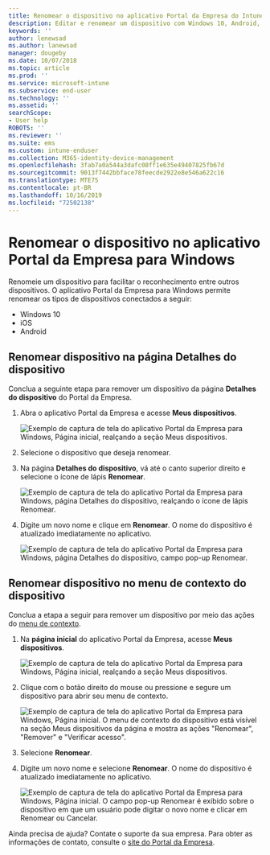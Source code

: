 ```yaml
---
title: Renomear o dispositivo no aplicativo Portal da Empresa do Intune para Windows
description: Editar e renomear um dispositivo com Windows 10, Android, iOS ou Microsoft HoloLens no aplicativo Portal da Empresa do Intune para Windows
keywords: ''
author: lenewsad
ms.author: lanewsad
manager: dougeby
ms.date: 10/07/2018
ms.topic: article
ms.prod: ''
ms.service: microsoft-intune
ms.subservice: end-user
ms.technology: ''
ms.assetid: ''
searchScope:
- User help
ROBOTS: ''
ms.reviewer: ''
ms.suite: ems
ms.custom: intune-enduser
ms.collection: M365-identity-device-management
ms.openlocfilehash: 3fab7a0a544a3dafc08ff1e635e49407825fb67d
ms.sourcegitcommit: 9013f7442bbface78feecde2922e8e546a622c16
ms.translationtype: MTE75
ms.contentlocale: pt-BR
ms.lasthandoff: 10/16/2019
ms.locfileid: "72502138"
---
```

# <a name="rename-device-from-the-company-portal-app-for-windows"></a>Renomear o dispositivo no aplicativo Portal da Empresa para Windows
Renomeie um dispositivo para facilitar o reconhecimento entre outros dispositivos. O aplicativo Portal da Empresa para Windows permite renomear os tipos de dispositivos conectados a seguir:  
* Windows 10
* iOS
* Android  

## <a name="rename-device-from-device-details-page"></a>Renomear dispositivo na página **Detalhes do dispositivo**  
Conclua a seguinte etapa para remover um dispositivo da página **Detalhes do dispositivo** do Portal da Empresa. 

1. Abra o aplicativo Portal da Empresa e acesse **Meus dispositivos**.  

    ![Exemplo de captura de tela do aplicativo Portal da Empresa para Windows, Página inicial, realçando a seção Meus dispositivos.](./media/1809_CheckAccess_Context_Select_Device.png)  
2. Selecione o dispositivo que deseja renomear.
3. Na página **Detalhes do dispositivo**, vá até o canto superior direito e selecione o ícone de lápis **Renomear**.  

     ![Exemplo de captura de tela do aplicativo Portal da Empresa para Windows, página Detalhes do dispositivo, realçando o ícone de lápis Renomear.](./media/1809_Rename_CPapp_Windows_icon.png) 
4. Digite um novo nome e clique em **Renomear**. O nome do dispositivo é atualizado imediatamente no aplicativo.  

     ![Exemplo de captura de tela do aplicativo Portal da Empresa para Windows, página Detalhes do dispositivo, campo pop-up Renomear.](./media/1808_RenameApp_Popup.png)  

## <a name="rename-device-from-device-context-menu"></a>Renomear dispositivo no menu de contexto do dispositivo  
Conclua a etapa a seguir para remover um dispositivo por meio das ações do [menu de contexto](https://docs.microsoft.com//windows/uwp/design/controls-and-patterns/menus).  

1. Na **página inicial** do aplicativo Portal da Empresa, acesse **Meus dispositivos**.

    ![Exemplo de captura de tela do aplicativo Portal da Empresa para Windows, Página inicial, realçando a seção Meus dispositivos.](./media/1809_CheckAccess_Context_Select_Device.png)  
2. Clique com o botão direito do mouse ou pressione e segure um dispositivo para abrir seu menu de contexto.  

    ![Exemplo de captura de tela do aplicativo Portal da Empresa para Windows, Página inicial. O menu de contexto do dispositivo está visível na seção **Meus dispositivos** da página e mostra as ações "Renomear", "Remover" e "Verificar acesso".](./media/1809_DeviceContextMenu_Windows_CP.png)    
3. Selecione **Renomear**.  
4. Digite um novo nome e selecione **Renomear**. O nome do dispositivo é atualizado imediatamente no aplicativo.  

     ![Exemplo de captura de tela do aplicativo Portal da Empresa para Windows, Página inicial. O campo pop-up Renomear é exibido sobre o dispositivo em que um usuário pode digitar o novo nome e clicar em Renomear ou Cancelar.](./media/1808_RenameApp_Popup.png)  

Ainda precisa de ajuda? Contate o suporte da sua empresa. Para obter as informações de contato, consulte o [site do Portal da Empresa](https://go.microsoft.com/fwlink/?linkid=2010980).

